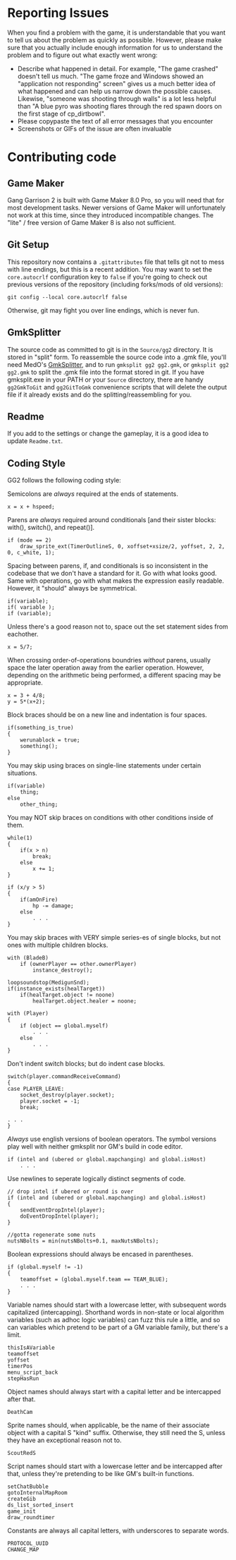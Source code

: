 Reporting Issues
================

When you find a problem with the game, it is understandable that you want to tell us about the problem as quickly as possible.
However, please make sure that you actually include enough information for us to understand the problem and to figure out what
exactly went wrong:

- Describe what happened in detail. For example, "The game crashed" doesn't tell us much. "The game froze and Windows showed an "application not responding" screen" gives us a much better idea of what happened and can help us narrow down the possible causes. Likewise, "someone was shooting through walls" is a lot less helpful than "A blue pyro was shooting flares through the red spawn doors on the first stage of cp_dirtbowl".
- Please copypaste the text of all error messages that you encounter
- Screenshots or GIFs of the issue are often invaluable

Contributing code
=================

Game Maker
----------

Gang Garrison 2 is built with Game Maker 8.0 Pro, so you will need that for most development tasks. Newer versions of Game Maker will unfortunately not work at this time, since they introduced incompatible changes. The "lite" / free version of Game Maker 8 is also not sufficient.

Git Setup
---------

This repository now contains a `.gitattributes` file that tells git not to mess
with line endings, but this is a recent addition. You may want to set the
`core.autocrlf` configuration key to `false` if you're going to check out
previous versions of the repository (including forks/mods of old versions):

    git config --local core.autocrlf false

Otherwise, git may fight you over line endings, which is never fun.

GmkSplitter
-----------

The source code as committed to git is in the `Source/gg2` directory. It is stored in "split" form. To reassemble the source code into a .gmk file, you'll need MedO's [GmkSplitter](https://github.com/Medo42/Gmk-Splitter), and to run `gmksplit gg2 gg2.gmk`, or `gmksplit gg2 gg2.gmk` to split the .gmk file into the format stored in git. If you have gmksplit.exe in your PATH or your `Source` directory, there are handy `gg2GmkToGit` and `gg2GitToGmk` convenience scripts that will delete the output file if it already exists and do the splitting/reassembling for you.

Readme
------

If you add to the settings or change the gameplay, it is a good idea to update `Readme.txt`.

Coding Style
------------

GG2 follows the following coding style:

Semicolons are *always* required at the ends of statements.

    x = x + hspeed;

Parens are *always* required around conditionals [and their sister blocks: with(), switch(), and repeat()].

    if (mode == 2)
        draw_sprite_ext(TimerOutlineS, 0, xoffset+xsize/2, yoffset, 2, 2, 0, c_white, 1);

Spacing between parens, if, and conditionals is so inconsistent in the codebase that we don't have a standard for it. Go with what looks good. Same with operations, go with what makes the expression easily readable. However, it "should" always be symmetrical.

    if(variable);
    if( variable );
    if (variable);

Unless there's a good reason not to, space out the set statement sides from eachother.

    x = 5/7;

When crossing order-of-operations boundries *without* parens, usually space the later operation away from the earlier operation. However, depending on the arithmetic being performed, a different spacing may be appropriate.

    x = 3 + 4/8;
    y = 5*(x+2);

Block braces should be on a new line and indentation is four spaces.

    if(something_is_true)
    {
        werunablock = true;
        something();
    }

You may skip using braces on single-line statements under certain situations.

    if(variable)
        thing;
    else
        other_thing;

You may NOT skip braces on conditions with other conditions inside of them.

    while(1)
    {
        if(x > n)
            break;
        else
            x += 1;
    }

    if (x/y > 5)
    {
        if(amOnFire)
            hp -= damage;
        else
            . . .
    }

You may skip braces with VERY simple series-es of single blocks, but not ones with multiple children blocks.

    with (BladeB)
        if (ownerPlayer == other.ownerPlayer)
            instance_destroy();

    loopsoundstop(MedigunSnd);
    if(instance_exists(healTarget))
        if(healTarget.object != noone)
            healTarget.object.healer = noone;

    with (Player)
    {
        if (object == global.myself)
            . . .
        else
            . . .
    }


Don't indent switch blocks; but do indent case blocks.

    switch(player.commandReceiveCommand)
    {
    case PLAYER_LEAVE:
        socket_destroy(player.socket);
        player.socket = -1;
        break;
       
    . . .
    }


*Always* use english versions of boolean operators. The symbol versions play well with neither gmksplit nor GM's build in code editor.

    if (intel and (ubered or global.mapchanging) and global.isHost)
        . . .


Use newlines to seperate logically distinct segments of code.

    // drop intel if ubered or round is over
    if (intel and (ubered or global.mapchanging) and global.isHost)
    {
        sendEventDropIntel(player);
        doEventDropIntel(player);
    }

    //gotta regenerate some nuts
    nutsNBolts = min(nutsNBolts+0.1, maxNutsNBolts);


Boolean expressions should always be encased in parentheses.

    if (global.myself != -1)
    {
        teamoffset = (global.myself.team == TEAM_BLUE);
        . . .
    }


Variable names should start with a lowercase letter, with subsequent words capitalized (intercapping). Shorthand words in non-state or local algorithm variables (such as adhoc logic variables) can fuzz this rule a little, and so can variables which pretend to be part of a GM variable family, but there's a limit.

    thisIsAVariable
    teamoffset
    yoffset
    timerPos
    menu_script_back
    stepHasRun

Object names should always start with a capital letter and be intercapped after that.

    DeathCam

Sprite names should, when applicable, be the name of their associate object with a capital S "kind" suffix. Otherwise, they still need the S, unless they have an exceptional reason not to.

    ScoutRedS

Script names should start with a lowercase letter and be intercapped after that, unless they're pretending to be like GM's built-in functions.

    setChatBubble
    gotoInternalMapRoom
    createGib
    ds_list_sorted_insert
    game_init
    draw_roundtimer

Constants are always all capital letters, with underscores to separate words.

    PROTOCOL_UUID
    CHANGE_MAP
